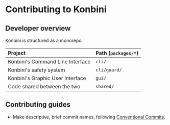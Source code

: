 # Contributing to Konbini

## Developer overview

Konbini is structured as a monorepo.

| Project                          | Path (`packages/*`) |
| :------------------------------- | :------------------ |
| Konbini's Command Line Interface | `cli/`              |
| Konbini's safety system          | `cli/guard/`        |
| Konbini's Graphic User Interface | `gui/`              |
| Code shared between the two      | `shared/`           |

## Contributing guides

- Make descriptive, brief commit names, following [Conventional Commits](https://www.conventionalcommits.org/en/v1.0.0/).
